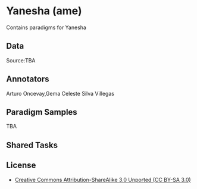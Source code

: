 # Yanesha (ame)

Contains paradigms for Yanesha

## Data

Source:TBA

## Annotators
Arturo Oncevay,Gema Celeste Silva Villegas 

## Paradigm Samples
TBA

## Shared Tasks


## License
- [Creative Commons Attribution-ShareAlike 3.0 Unported (CC BY-SA 3.0)](https://creativecommons.org/licenses/by-sa/3.0/)
